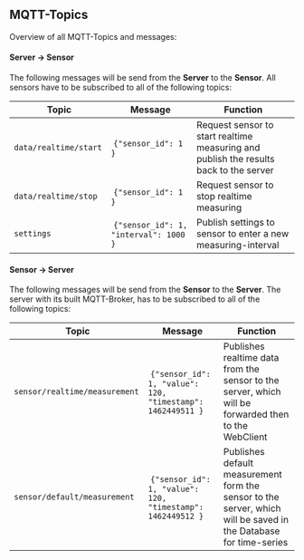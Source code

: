 ## MQTT-Topics

Overview of all MQTT-Topics and messages:

#### Server -> Sensor

The following messages will be send from the **Server** to the **Sensor**. All sensors have to be subscribed to all of the following topics:

| Topic | Message | Function |
|----------|--------|----------|
| `data/realtime/start` | ```{"sensor_id": 1 }``` | Request sensor to start realtime measuring and publish the results back to the server |
| `data/realtime/stop` | `{"sensor_id": 1 }` | Request sensor to stop realtime measuring |
| `settings` | `{"sensor_id": 1, "interval": 1000 }` | Publish settings to sensor to enter a new measuring-interval |

#### Sensor -> Server

The following messages will be send from the **Sensor** to the **Server**. The server with its built MQTT-Broker, has to be subscribed to all of the following topics:

| Topic | Message | Function |
|----------|--------|----------|
| `sensor/realtime/measurement` | ```{"sensor_id": 1, "value": 120, "timestamp": 1462449511 }``` | Publishes realtime data from the sensor to the server, which will be forwarded then to the WebClient |
| `sensor/default/measurement` | ```{"sensor_id": 1, "value": 120, "timestamp": 1462449512 }``` | Publishes default measurement form the sensor to the server, which will be saved in the Database for time-series |

